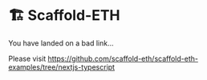 # 🏗 Scaffold-ETH

You have landed on a bad link...

Please visit https://github.com/scaffold-eth/scaffold-eth-examples/tree/nextjs-typescript

